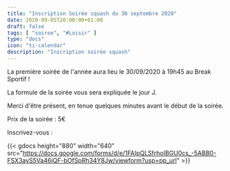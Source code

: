 ```yaml
---
title: "Inscription Soirée squash du 30 septembre 2020"
date: 2020-09-05T20:00:00+01:00
draft: false
tags: [ "soiree", "#Loisir" ]
type: "docs"
icon: "ti-calendar"
description: "Inscription soirée squash"
---
```


La première soirée de l'année aura lieu le 30/09/2020 à 19h45 au Break Sportif !

La formule de la soirée vous sera expliquée le jour J.

Merci d'être présent, en tenue quelques minutes avant le début de la soirée.

Prix de la soirée : 5€

Inscrivez-vous :

{{< gdocs height="880" width="640" src="https://docs.google.com/forms/d/e/1FAIpQLSfrhoIBGU0cs_-5ABB0-FSX3ayS5Va46iQF-bOfSpRh34Y8Jw/viewform?usp=pp_url" >}}
